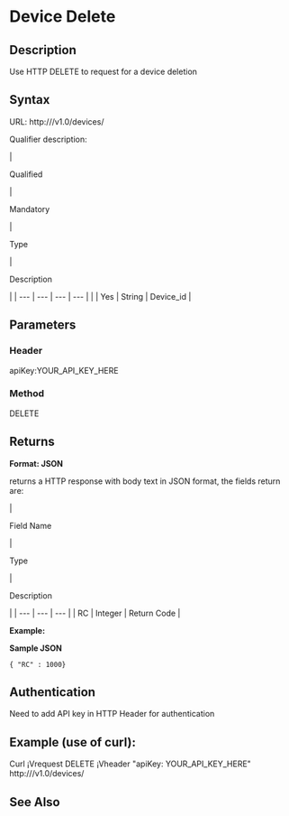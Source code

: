 # Device Delete

## Description

Use HTTP DELETE to request for a device deletion

## Syntax

URL: http:///v1.0/devices/

Qualifier description:

|

Qualified

 |

Mandatory

 |

Type

 |

Description

 |
| --- | --- | --- | --- |
|  | Yes | String | Device\_id |

## Parameters

### Header

apiKey:YOUR\_API\_KEY\_HERE

### Method

DELETE

## Returns

**Format: JSON**

returns a HTTP response with body text in JSON format, the fields return are:

|

Field Name

 |

Type

 |

Description

 |
| --- | --- | --- |
| RC | Integer | Return Code |

**Example:**

**Sample JSON**

```
{ "RC" : 1000}
```

## Authentication

Need to add API key in HTTP Header for authentication

## Example (use of curl):

Curl ¡Vrequest DELETE ¡Vheader "apiKey: YOUR\_API\_KEY\_HERE" http:///v1.0/devices/

## See Also



